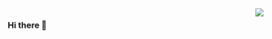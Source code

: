 <img align="right" src="https://github-readme-stats.vercel.app/api?username=wengyulin&show_icons=true&icon_color=CE1D2D&text_color=718096&bg_color=ffffff&hide_title=true" />

### Hi there 👋

<!--
**wengyulin/wengyulin** is a ✨ _special_ ✨ repository because its `README.md` (this file) appears on your GitHub profile.

Here are some ideas to get you started:

- 🔭 I’m currently working on ...
- 🌱 I’m currently learning ...
- 👯 I’m looking to collaborate on ...
- 🤔 I’m looking for help with ...
- 💬 Ask me about ...
- 📫 How to reach me: ...
- 😄 Pronouns: ...
- ⚡ Fun fact: ...
-->
